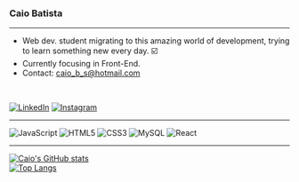 ### Caio Batista
<hr>


* Web dev. student migrating to this amazing world of development, trying to learn something new every day. :ballot_box_with_check: <br>
* Currently focusing in Front-End.
* Contact: caio_b_s@hotmail.com
<br>

[![LinkedIn](https://img.shields.io/badge/linkedin-%230077B5.svg?style=for-the-badge&logo=linkedin&logoColor=white)](https://www.linkedin.com/in/caio-batista-5a1850169/)
[![Instagram](https://img.shields.io/badge/instagram-%23E4405F.svg?style=for-the-badge&logo=Instagram&logoColor=white)](https://www.instagram.com/caiob__/)
<br>
<hr>

![JavaScript](https://img.shields.io/badge/javascript-%23323330.svg?style=for-the-badge&logo=javascript&logoColor=%23F7DF1E)
![HTML5](https://img.shields.io/badge/html5-%23E34F26.svg?style=for-the-badge&logo=html5&logoColor=white)
![CSS3](https://img.shields.io/badge/css3-%231572B6.svg?style=for-the-badge&logo=css3&logoColor=white)
![MySQL](https://img.shields.io/badge/mysql-%2300f.svg?style=for-the-badge&logo=mysql&logoColor=white)
![React](https://img.shields.io/badge/react-%2320232a.svg?style=for-the-badge&logo=react&logoColor=%2361DAFB)

<hr>

[![Caio's GitHub stats](https://github-readme-stats.vercel.app/api?username=batistacaio&show_icons=true&theme=dracula)](https://github.com/batistacaio/github-readme-stats)
<br>
[![Top Langs](https://github-readme-stats.vercel.app/api/top-langs/?username=batistacaio&layout=compact&theme=dracula)](https://github.com/batistacaio/github-readme-stats)

